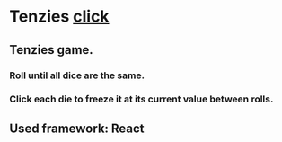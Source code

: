 # Tenzies [click]()
## Tenzies game.  
### Roll until all dice are the same.
### Click each die to freeze it at its current value between rolls.
## Used framework: React
